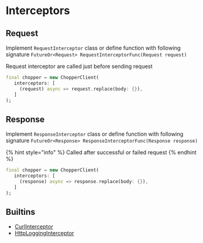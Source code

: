 # Interceptors

## **Request**

Implement `RequestInterceptor` class or define function with following signature `FutureOr<Request> RequestInterceptorFunc(Request request)`

Request interceptor are called just before sending request

```dart
final chopper = new ChopperClient(
   interceptors: [
     (request) async => request.replace(body: {}),
   ]
);
```

## **Response**

Implement `ResponseInterceptor` class or define function with following signature `FutureOr<Response> ResponseInterceptorFunc(Response response)`

{% hint style="info" %}
Called after successful or failed request
{% endhint %}

```dart
final chopper = new ChopperClient(
   interceptors: [
     (response) async => response.replace(body: {}),
   ]
);
```

## Builtins

* [CurlInterceptor](https://pub.dev/documentation/chopper/latest/chopper/CurlInterceptor-class.html)
* [HttpLoggingInterceptor](https://pub.dev/documentation/chopper/latest/chopper/HttpLoggingInterceptor-class.html)

